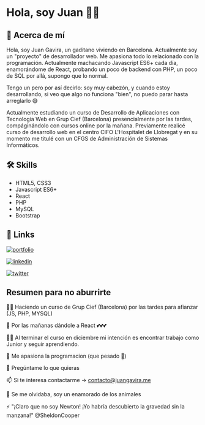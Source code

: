 # Hola, soy Juan 👋🐸


## 🚀 Acerca de mí

Hola, soy Juan Gavira, un gaditano viviendo en Barcelona. Actualmente soy un "proyecto" de 
desarrollador web. Me apasiona todo lo relacionado con la programación. Actualmente machacando 
Javascript ES6+ cada día, enamorándome de React, probando un poco de backend con PHP, un poco de 
SQL por allá, supongo que lo normal.

Tengo un pero por así decirlo: soy muy cabezón, y cuando estoy desarrollando, si veo que algo 
no funciona "bien", no puedo parar hasta arreglarlo 😅

Actualmente estudiando un curso de Desarrollo de Aplicaciones con Tecnología Web en Grup Cief 
(Barcelona) presencialmente por las tardes, compáginándolo con cursos online por la mañana. Previamente 
realicé curso de desarrollo web en el centro CIFO L'Hospitalet de Llobregat y en su momento me titulé 
con un CFGS de Administración de Sistemas Informáticos.

## 🛠 Skills

- HTML5, CSS3
- Javascript ES6+
- React
- PHP
- MySQL
- Bootstrap


## 🔗 Links
[![portfolio](https://img.shields.io/badge/my_portfolio-000?style=for-the-badge&logo=ko-fi&logoColor=white)](https://www.juangavira.me/)

[![linkedin](https://img.shields.io/badge/linkedin-0A66C2?style=for-the-badge&logo=linkedin&logoColor=white)](https://www.linkedin.com/in/juan-gavira-763786242/)

[![twitter](https://img.shields.io/badge/twitter-1DA1F2?style=for-the-badge&logo=twitter&logoColor=white)](https://twitter.com/juangaviraweb/)


## Resumen para no aburrirte

👩‍💻 Haciendo un curso de Grup Cief (Barcelona) por las tardes para afianzar (JS, PHP, MYSQL)

🧠 Por las mañanas dándole a React 💕💕💕

👯‍♀️ Al terminar el curso en diciembre mi intención es encontrar trabajo como Junior y seguir aprendiendo.

🤔 Me apasiona la programacion (que pesado 🦥)

💬 Pregúntame lo que quieras

📫 Si te interesa contactarme -> contacto@juangavira.me

🐶 Se me olvidaba, soy un enamorado de los animales

⚡️ "¡Claro que no soy Newton! ¡Yo habría descubierto la gravedad sin la manzana!" @SheldonCooper

